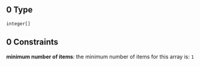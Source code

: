 ## 0 Type

`integer[]`

## 0 Constraints

**minimum number of items**: the minimum number of items for this array is: `1`
